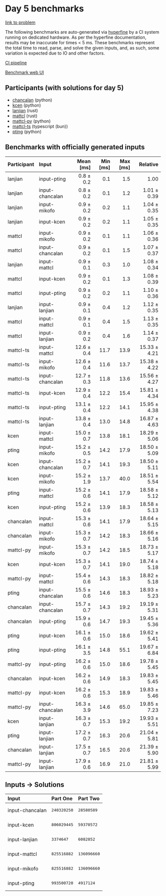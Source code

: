 # Day 5 benchmarks

[link to problem](https://adventofcode.com/2023/day/5)

The following benchmarks are auto-generated via
[hyperfine](https://github.com/sharkdp/hyperfine) by a CI system running on
dedicated hardware. As per the hyperfine documentation, results may be
inaccurate for times < 5 ms. These benchmarks represent the total time to read,
parse, and solve the given inputs, and, as such, some variation is expected due
to IO and other factors.

[CI pipeline](http://ci.papercode.net:8080/teams/main/pipelines/aoc2023)

[Benchmark web UI](https://aoc.ancalagon.black)


## Participants (with solutions for day 5)

- [chancalan](https://github.com/chancalan/aoc2023) (python)
- [kcen](https://github.com/kcen/aoc2023) (python)
- [lanjian](https://github.com/lanjian/aoc-2023) (rust)
- [mattcl](https://github.com/mattcl/aoc2023) (rust)
- [mattcl-py](https://github.com/mattcl/aoc2023-py) (python)
- [mattcl-ts](https://github.com/mattcl/aoc2023-js) (typescript (bun))
- [pting](https://github.com/pting/aoc2023) (python)


## Benchmarks with officially generated inputs

| Participant | Input | Mean [ms] | Min [ms] | Max [ms] | Relative |
|:---|:---|---:|---:|---:|---:|
| lanjian | input-pting | 0.8 ± 0.2 | 0.1 | 1.5 | 1.00 |
| lanjian | input-chancalan | 0.8 ± 0.2 | 0.1 | 1.2 | 1.01 ± 0.39 |
| lanjian | input-mikofo | 0.9 ± 0.2 | 0.2 | 1.1 | 1.04 ± 0.35 |
| lanjian | input-kcen | 0.9 ± 0.2 | 0.2 | 1.1 | 1.05 ± 0.35 |
| mattcl | input-mikofo | 0.9 ± 0.2 | 0.1 | 1.1 | 1.06 ± 0.36 |
| mattcl | input-chancalan | 0.9 ± 0.2 | 0.1 | 1.5 | 1.07 ± 0.37 |
| lanjian | input-mattcl | 0.9 ± 0.1 | 0.3 | 1.0 | 1.08 ± 0.34 |
| mattcl | input-kcen | 0.9 ± 0.2 | 0.1 | 1.3 | 1.08 ± 0.39 |
| mattcl | input-pting | 0.9 ± 0.2 | 0.2 | 1.1 | 1.10 ± 0.36 |
| lanjian | input-lanjian | 0.9 ± 0.1 | 0.4 | 1.2 | 1.12 ± 0.35 |
| mattcl | input-mattcl | 0.9 ± 0.1 | 0.4 | 1.5 | 1.13 ± 0.35 |
| mattcl | input-lanjian | 0.9 ± 0.2 | 0.4 | 1.6 | 1.14 ± 0.37 |
| mattcl-ts | input-mattcl | 12.6 ± 0.4 | 11.7 | 13.9 | 15.33 ± 4.21 |
| mattcl-ts | input-mikofo | 12.6 ± 0.4 | 11.6 | 13.7 | 15.38 ± 4.22 |
| mattcl-ts | input-chancalan | 12.7 ± 0.3 | 11.8 | 13.6 | 15.56 ± 4.27 |
| mattcl-ts | input-kcen | 12.9 ± 0.4 | 12.2 | 15.4 | 15.81 ± 4.34 |
| mattcl-ts | input-pting | 13.1 ± 0.4 | 12.2 | 14.1 | 15.95 ± 4.38 |
| mattcl-ts | input-lanjian | 13.8 ± 0.4 | 13.0 | 14.8 | 16.87 ± 4.63 |
| kcen | input-mattcl | 15.0 ± 0.7 | 13.8 | 18.1 | 18.29 ± 5.06 |
| pting | input-mikofo | 15.2 ± 0.5 | 14.2 | 17.9 | 18.50 ± 5.09 |
| kcen | input-chancalan | 15.2 ± 0.7 | 14.1 | 19.3 | 18.50 ± 5.11 |
| kcen | input-mikofo | 15.2 ± 1.9 | 13.7 | 40.0 | 18.51 ± 5.54 |
| pting | input-mattcl | 15.2 ± 0.6 | 14.1 | 17.9 | 18.58 ± 5.12 |
| kcen | input-pting | 15.2 ± 0.6 | 13.9 | 18.3 | 18.58 ± 5.13 |
| chancalan | input-mattcl | 15.3 ± 0.6 | 14.1 | 17.9 | 18.64 ± 5.15 |
| chancalan | input-mikofo | 15.3 ± 0.7 | 14.2 | 18.3 | 18.66 ± 5.16 |
| mattcl-py | input-mikofo | 15.3 ± 0.7 | 14.2 | 18.5 | 18.73 ± 5.17 |
| kcen | input-kcen | 15.3 ± 0.7 | 14.1 | 19.0 | 18.74 ± 5.18 |
| mattcl-py | input-mattcl | 15.4 ± 0.6 | 14.3 | 18.3 | 18.82 ± 5.18 |
| pting | input-chancalan | 15.5 ± 0.6 | 14.6 | 18.3 | 18.93 ± 5.23 |
| chancalan | input-chancalan | 15.7 ± 0.7 | 14.3 | 19.2 | 19.19 ± 5.31 |
| chancalan | input-pting | 15.9 ± 0.6 | 14.7 | 19.3 | 19.45 ± 5.36 |
| pting | input-kcen | 16.1 ± 0.6 | 15.0 | 18.6 | 19.62 ± 5.41 |
| pting | input-pting | 16.1 ± 3.5 | 14.8 | 55.1 | 19.67 ± 6.84 |
| mattcl-py | input-pting | 16.2 ± 0.6 | 15.0 | 18.6 | 19.78 ± 5.45 |
| chancalan | input-kcen | 16.2 ± 0.6 | 14.9 | 18.3 | 19.83 ± 5.45 |
| mattcl-py | input-kcen | 16.2 ± 0.6 | 15.3 | 18.9 | 19.83 ± 5.46 |
| mattcl-py | input-chancalan | 16.3 ± 3.9 | 14.6 | 65.0 | 19.85 ± 7.23 |
| kcen | input-lanjian | 16.3 ± 0.7 | 15.3 | 19.2 | 19.93 ± 5.51 |
| pting | input-lanjian | 17.2 ± 0.7 | 16.3 | 20.6 | 21.04 ± 5.81 |
| chancalan | input-lanjian | 17.5 ± 0.7 | 16.5 | 20.6 | 21.39 ± 5.90 |
| mattcl-py | input-lanjian | 17.9 ± 0.6 | 16.9 | 21.0 | 21.81 ± 5.99 |


## Inputs -> Solutions

| Input | Part One | Part Two |
|:---|:---|:---|
|input-chancalan|<pre>240320250</pre>|<pre>28580589</pre>|
|input-kcen|<pre>806029445</pre>|<pre>59370572</pre>|
|input-lanjian|<pre>3374647</pre>|<pre>6082852</pre>|
|input-mattcl|<pre>825516882</pre>|<pre>136096660</pre>|
|input-mikofo|<pre>825516882</pre>|<pre>136096660</pre>|
|input-pting|<pre>993500720</pre>|<pre>4917124</pre>|